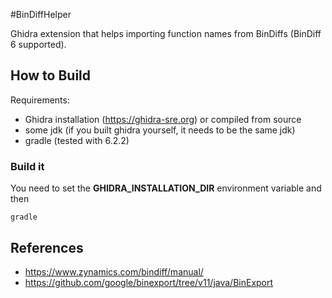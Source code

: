 #BinDiffHelper

Ghidra extension that helps importing function names from BinDiffs (BinDiff 6 supported).

## How to Build
Requirements:

* Ghidra installation (https://ghidra-sre.org) or compiled from source
* some jdk (if you built ghidra yourself, it needs to be the same jdk)
* gradle (tested with 6.2.2)

### Build it
You need to set the **GHIDRA_INSTALLATION_DIR** environment variable and then

```
gradle
```

## References
* https://www.zynamics.com/bindiff/manual/
* https://github.com/google/binexport/tree/v11/java/BinExport